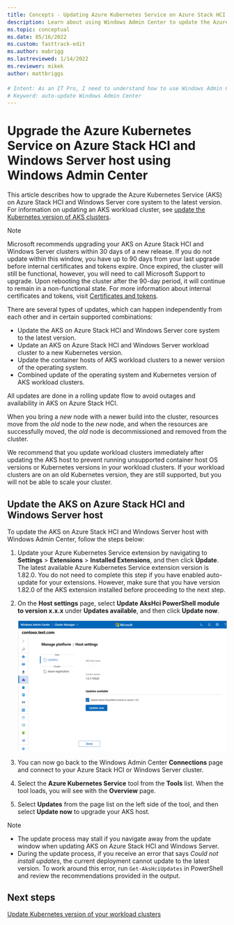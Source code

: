```yaml
---
title: Concepts - Updating Azure Kubernetes Service on Azure Stack HCI host using Windows Admin Center
description: Learn about using Windows Admin Center to update the Azure Kubernetes Service on Azure Stack HCI and Windows Server host.
ms.topic: conceptual
ms.date: 05/16/2022
ms.custom: fasttrack-edit
ms.author: mabrigg 
ms.lastreviewed: 1/14/2022
ms.reviewer: mikek
author: mattbriggs

# Intent: As an IT Pro, I need to understand how to use Windows Admin Center to update my AKS HCI host.
# Keyword: auto-update Windows Admin Center
---
```


# Upgrade the Azure Kubernetes Service on Azure Stack HCI and Windows Server host using Windows Admin Center

This article describes how to upgrade the Azure Kubernetes Service (AKS) on Azure Stack HCI and Windows Server core system to the latest version. For information on updating an AKS workload cluster, see [update the Kubernetes version of AKS clusters](./upgrade.md).

> [!Note]  
> Microsoft recommends upgrading your AKS on Azure Stack HCI and Windows Server clusters within 30 days of a new release. If you do not update within this window, you have up to 90 days from your last upgrade before internal certificates and tokens expire. Once expired, the cluster will still be functional, however, you will need to call Microsoft Support to upgrade. Upon rebooting the cluster after the 90-day period, it will continue to remain in a non-functional state. For more information about internal certificates and tokens, visit [Certificates and tokens](certificates-and-tokens.md).

There are several types of updates, which can happen independently from each other and in certain supported combinations:

- Update the AKS on Azure Stack HCI and Windows Server core system to the latest version.
- Update an AKS on Azure Stack HCI and Windows Server workload cluster to a new Kubernetes version.
- Update the container hosts of AKS workload clusters to a newer version of the operating system.
- Combined update of the operating system and Kubernetes version of AKS workload clusters.

All updates are done in a rolling update flow to avoid outages and availability in AKS on Azure Stack HCI. 

When you bring a _new_ node with a newer build into the cluster, resources move from the _old_ node to the _new_ node, and when the resources are successfully moved, the _old_ node is decommissioned and removed from the cluster.

We recommend that you update workload clusters immediately after updating the AKS host to prevent running unsupported container host OS versions or Kubernetes versions in your workload clusters. If your workload clusters are on an old Kubernetes version, they are still supported, but you will not be able to scale your cluster. 

## Update the AKS on Azure Stack HCI and Windows Server host

To update the AKS on Azure Stack HCI and Windows Server host with Windows Admin Center, follow the steps below: 

1. Update your Azure Kubernetes Service extension by navigating to **Settings** > **Extensions** > **Installed Extensions**, and then click **Update**. The latest available Azure Kubernetes Service extension version is 1.82.0. You do not need to complete this step if you have enabled auto-update for your extensions. However, make sure that you have version 1.82.0 of the AKS extension installed before proceeding to the next step.

2. On the **Host settings** page, select **Update AksHci PowerShell module to version x.x.x** under **Updates available**, and then click **Update now**.
   
   [ ![Displays the available AksHci PowerShell updates.](./media/wac-upgrade/available-module-version.png) ](./media/wac-upgrade/available-module-version.png#lightbox)
   
4. You can now go back to the Windows Admin Center **Connections** page and connect to your Azure Stack HCI or Windows Server cluster.
5. Select the **Azure Kubernetes Service** tool from the **Tools** list. When the tool loads, you will see with the **Overview** page.
6. Select **Updates** from the page list on the left side of the tool, and then select **Update now** to upgrade your AKS host.

> [!NOTE]
> - The update process may stall if you navigate away from the update window when updating AKS on Azure Stack HCI and Windows Server.
> - During the update process, if you receive an error that says _Could not install updates_, the current deployment cannot update to the latest version. To work around this error, run `Get-AksHciUpdates` in PowerShell and review the recommendations provided in the output.

## Next steps
[Update Kubernetes version of your workload clusters](./upgrade-kubernetes.md)

